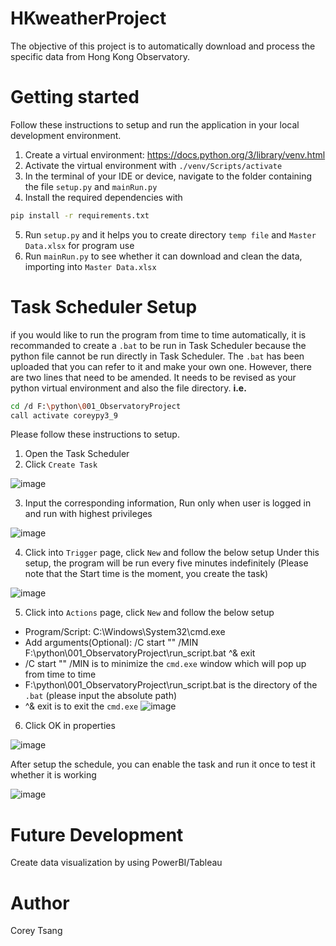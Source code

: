 # HKweatherProject

The objective of this project is to automatically download and process the specific data from Hong Kong Observatory. 

# Getting started
Follow these instructions to setup and run the application in your local development environment.
1. Create a virtual environment: https://docs.python.org/3/library/venv.html
2. Activate the virtual environment with `./venv/Scripts/activate`
3. In the terminal of your IDE or device, navigate to the folder containing the file `setup.py` and `mainRun.py`
4. Install the required dependencies with 
```bash
pip install -r requirements.txt
```
5. Run `setup.py` and it helps you to create directory `temp file` and `Master Data.xlsx` for program use
6. Run `mainRun.py` to see whether it can download and clean the data, importing into `Master Data.xlsx`

# Task Scheduler Setup
if you would like to run the program from time to time automatically, it is recommanded to create a `.bat` to be run in Task Scheduler because the python file cannot be run directly in Task Scheduler. The `.bat` has been uploaded that you can refer to it and make your own one. However, there are two lines that need to be amended. It needs to be revised as your python virtual environment and also the file directory. 
**i.e.**
```bash
cd /d F:\python\001_ObservatoryProject
call activate coreypy3_9
```

Please follow these instructions to setup.
1. Open the Task Scheduler
2. Click `Create Task` 

![image](https://user-images.githubusercontent.com/115489179/235808805-548ef0c0-0178-46dc-926d-123ebeb1f1d4.png)

3. Input the corresponding information, Run only when user is logged in and run with highest privileges

![image](https://user-images.githubusercontent.com/115489179/235808325-4425646b-337f-47c3-a56f-b4f8d23e71f1.png)

4. Click into `Trigger` page, click `New` and follow the below setup
Under this setup, the program will be run every five minutes indefinitely
(Please note that the Start time is the moment, you create the task)

![image](https://user-images.githubusercontent.com/115489179/235810135-3ac60d15-d005-4ed0-87d2-8da173111012.png)

5. Click into `Actions` page, click `New` and follow the below setup
- Program/Script: C:\Windows\System32\cmd.exe
- Add arguments(Optional): /C start "" /MIN F:\python\001_ObservatoryProject\run_script.bat ^& exit
- /C start "" /MIN is to minimize the `cmd.exe` window which will pop up from time to time 
- F:\python\001_ObservatoryProject\run_script.bat is the directory of the `.bat` (please input the absolute path)
- ^& exit is to exit the `cmd.exe` 
![image](https://user-images.githubusercontent.com/115489179/235811778-db2e1519-1242-4948-8ed2-2fe8afc2cb07.png)

6. Click OK in properties

![image](https://user-images.githubusercontent.com/115489179/235812230-df9a691a-a128-4537-8a74-101cb37a0e89.png)

After setup the schedule, you can enable the task and run it once to test it whether it is working

![image](https://user-images.githubusercontent.com/115489179/235812478-2266c2d7-36a1-488b-8506-879500c59185.png)

# Future Development
Create data visualization by using PowerBI/Tableau

# Author

Corey Tsang



